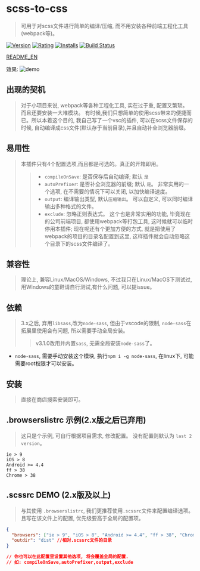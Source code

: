# scss-to-css
> 可用于对scss文件进行简单的编译/压缩, 而不用安装各种前端工程化工具(webpack等)。

[![Version](https://vsmarketplacebadge.apphb.com/version-short/yutent.scss-to-css.svg)](https://marketplace.visualstudio.com/items?itemName=yutent.scss-to-css)
[![Rating](https://vsmarketplacebadge.apphb.com/rating-short/yutent.scss-to-css.svg)](https://marketplace.visualstudio.com/items?itemName=yutent.scss-to-css)
[![Installs](https://vsmarketplacebadge.apphb.com/installs/yutent.scss-to-css.svg)](https://marketplace.visualstudio.com/items?itemName=yutent.scss-to-css)
[![Build Status](https://travis-ci.org/yutent/scss-to-css.svg?branch=master)](https://travis-ci.org/yutent/scss-to-css)


[README_EN](./README.md)

效果:
![demo](./demo.gif)

## 出现的契机
> 对于小项目来说, webpack等各种工程化工具, 实在过于重, 配置又繁琐。 而且还要安装一大堆模块。
> 有时候,我们只想简单的使用scss带来的便捷而已。所以本着这个目的, 我自己写了一个vsc的插件, 可以在scss文件保存的时候, 自动编译成css文件(默认存于当前目录),并且自动补全浏览器前缀。

## 易用性
> 本插件只有4个配置选项,而且都是可选的。真正的开箱即用。
>> - `compileOnSave`: 是否保存后自动编译; 默认 `是`
>> - `autoPrefixer`: 是否补全浏览器的前缀; 默认 `是`。 非常实用的一个选项, 在不需要的情况下可以关闭, 以加快编译速度。
>> - `output`: 编译输出类型, 默认`压缩输出`。 可以自定义, 可以同时编译输出多种格式的文件。
>> - `exclude`: 忽略正则表达式。 这个也是非常实用的功能, 毕竟现在的公司前端项目, 都使用webpack等打包工具, 这时候就可以临时停用本插件; 现在呢还有个更加方便的方式, 就是把使用了webpack的项目的目录名配置到这里, 这样插件就会自动忽略这个目录下的scss文件编译了。


## 兼容性
> 理论上, 兼容Linux/MacOS/Windows, 不过我只在Linux/MacOS下测试过, 用Windows的童鞋请自行测试,有什么问题, 可以提issue。


## 依赖
> 3.x之后, 弃用`libsass`,改为`node-sass`, 但由于vscode的限制, `node-sass`在拓展里使用会有问题, 所以需要手动全局安装。
>> v3.1.0改用并内置`sass`, 无需全局安装`node-sass`了。

- `node-sass`, 需要手动安装这个模块, 执行`npm i -g node-sass`, 在linux下, 可能需要root权限才可以安装。



## 安装
> 直接在商店搜索安装即可。


## .browserslistrc 示例(2.x版之后已弃用)
> 这只是个示例, 可自行根据项目需求, 修改配置。 没有配置则默认为 `last 2 version`。

```
ie > 9
iOS > 8
Android >= 4.4
ff > 38
Chrome > 38
```

## .scssrc DEMO (2.x版及以上)
> 与其使用 `.browserslistrc`, 我们更推荐使用`.scssrc`文件来配置编译选项。且写在该文件上的配置, 优先级要高于全局的配置项。

```json
{
  "browsers": ["ie > 9", "iOS > 8", "Android >= 4.4", "ff > 38", "Chrome > 38"],
  "outdir": "dist" //相对.scssrc文件的目录
}

// 你也可以在此配置里设置其他选项, 将会覆盖全局的配置.
// 如: compileOnSave,autoPrefixer,output,exclude
```
